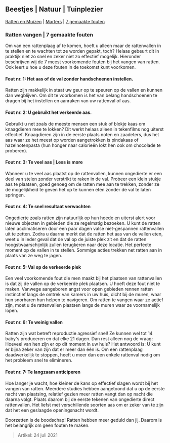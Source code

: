 ## Beestjes | Natuur | Tuinplezier

[Ratten en Muizen](https://bbrobb.github.io/beestjes/index.html) | [Marters](https://bbrobb.github.io/beestjes/marters.html) | [7 gemaakte fouten](https://bbrobb.github.io/beestjes/rattenvangen.html)

### Ratten vangen | 7 gemaakte fouten

Om van een rattenplaag af te komen, hoeft u alleen maar de rattenvallen in te stellen en te wachten tot ze worden gepakt, toch? Helaas gebeurt dit in praktijk niet zo snel en zeker niet zo effectief mogelijk. Hieronder beschrijven wij de 7 meest voorkomende fouten bij het vangen van ratten. Ook leert u hoe u deze fouten in de toekomst kunt voorkomen.

#### Fout nr. 1: Het aas of de val zonder handschoenen instellen.
Ratten zijn makkelijk in staat uw geur op te speuren op de vallen en kunnen dan wegblijven. Om dit te voorkomen is het van belang handschoenen te dragen bij het instellen en aanraken van uw rattenval of aas.

#### Fout nr. 2: U gebruikt het verkeerde aas.
Gebruikt u net zoals de meeste mensen een stuk of blokje kaas om knaagdieren mee te lokken? Dit werkt helaas alleen in tekenfilms nog uiterst effectief. Knaagdieren zijn in de eerste plaats noten en zaadeters, dus het aas waar ze het meest op worden aangetrokken is pindakaas of hazelnotenpasta (hun honger naar calorieën lokt hen ook om chocolade te proberen).

#### Fout nr. 3: Te veel aas | Less is more
Wanneer u te veel aas plaatst op de rattenvallen, kunnen ongedierte er een deel van stelen zonder verstrikt te raken in de val. Probeer een klein stukje aas te plaatsen, goed genoeg om de ratten mee aan te trekken, zonder ze de mogelijkheid te geven het op te kunnen eten zonder de val te laten springen.

#### Fout nr. 4: Te snel resultaat verwachten
Ongedierte zoals ratten zijn natuurlijk op hun hoede en uiterst alert voor nieuwe objecten in gebieden die ze regelmatig bezoeken. U kunt de ratten laten acclimatiseren door een paar dagen valse niet-gespannen rattenvallen uit te zetten. Zodra u daarna merkt dat de ratten het aas van de vallen eten, weet u in ieder geval dat de val op de juiste plek zit en dat de ratten hoogstwaarschijnlijk zullen terugkeren naar deze locatie. Het perfecte moment op de vallen in te stellen. Sommige acties trekken net ratten aan in plaats van ze weg te jagen. 

#### Fout nr. 5: Val op de verkeerde plek
Een veel voorkomende fout die men maakt bij het plaatsen van rattenvallen is dat zij de vallen op de verkeerde plek plaatsen. U hoeft deze fout niet te maken. Vanwege aangeboren angst voor open gebieden rennen ratten instinctief langs de omtrek van kamers in uw huis, dicht bij de muren, waar hun snorharen hun helpen te navigeren. Om ratten te vangen waar ze actief zijn, moet u de rattenvallen plaatsen langs de muren waar ze voornamelijk lopen.

#### Fout nr. 6: Te weinig vallen
Ratten zijn wat betreft reproductie agressief snel! Ze kunnen wel tot 14 baby's produceren en dat elke 21 dagen. Dan rest alleen nog de vraag: Hoeveel van hen zijn er op dit moment in uw huis? Het antwoord is: U kunt er bijna zeker van zijn dat er meer dan één is. Om een rattenplaag daadwerkelijk te stoppen, heeft u meer dan een enkele rattenval nodig om het probleem snel te elimineren.

#### Fout nr. 7: Te langzaam anticiperen
Hoe langer je wacht, hoe kleiner de kans op effectief slagen wordt bij het vangen van ratten. Meerdere studies hebben aangetoond dat u op de eerste nacht van plaatsing, relatief gezien meer ratten vangt dan op nacht die daarna volgt. Plaats daarom bij de eerste tekenen van ongedierte direct rattenvallen. Het liefst met verschillende soorten aas om er zeker van te zijn dat het een geslaagde openingsnacht wordt.

Doorzetten is de boodschap! Ratten hebben meer geduld dan jij. Daarom is het belangrijk om geen fouten te maken. 

> Artikel: 24 juli 2021
